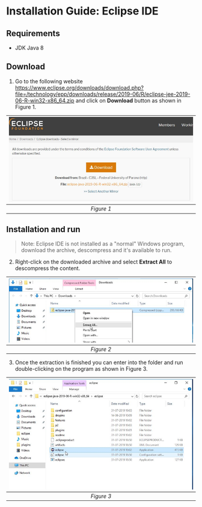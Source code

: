 # Installation Guide: Eclipse IDE

## Requirements

- JDK Java 8

## Download

1. Go to the following website https://www.eclipse.org/downloads/download.php?file=/technology/epp/downloads/release/2019-06/R/eclipse-jee-2019-06-R-win32-x86_64.zip and click on **Download** button as shown in Figure 1.

| ![Figure 1](figures/eclipse/eclipse0.png) | 
|:--:|
| *Figure 1* |

## Installation and run

> Note: Eclipse IDE is not installed as a "normal" Windows program, download the archive, descompress and it's available to run.

2. Right-click on the downloaded archive and select **Extract All** to descompress the content.

| ![Figure 2](figures/eclipse/eclipse2.png) | 
|:--:|
| *Figure 2* |

3. Once the extraction is finished you can enter into the folder and run double-clicking on the program as shown in Figure 3.

| ![Figure 3](figures/eclipse/eclipse4.png) | 
|:--:|
| *Figure 3* |